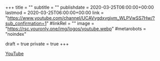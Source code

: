 +++
title = ""
subtitle = ""
publishdate = 2020-03-25T06:00:00+00:00
lastmod = 2020-03-25T06:00:00+00:00
link = "https://www.youtube.com/channel/UCAVvgdxvgjvm_WLPVwSS7Hw/?sub_confirmation=1"
#linkRel = ""
image = "https://rsc.youronly.one/img/logos/youtube.webp"
#metarobots = "noindex"

draft = true
private = true
+++

[YouTube](https://www.youtube.com/channel/UCAVvgdxvgjvm_WLPVwSS7Hw/?sub_confirmation=1 "YouTube")
